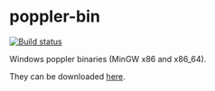 # poppler-bin

[![Build status](https://ci.appveyor.com/api/projects/status/a87542i6tkcyvp28?svg=true)](https://ci.appveyor.com/project/PhilInTheGaps/poppler-bin)

Windows poppler binaries (MinGW x86 and x86_64).

They can be downloaded [here](https://github.com/PhilInTheGaps/poppler-bin/releases).